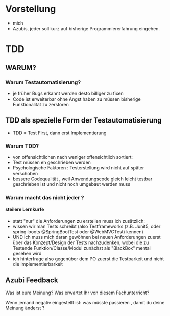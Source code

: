 # Vorstellung

- mich
- Azubis, jeder soll kurz auf bisherige Programmiererfahrung eingehen.

# TDD

## WARUM?

### Warum Testautomatisierung?

- je früher Bugs erkannt werden desto billiger zu fixen
- Code ist erweiterbar ohne Angst haben zu müssen bisherige Funktionalität zu zerstören

## TDD als spezielle Form der Testautomatisierung

- TDD = Test First, dann erst Implementierung

### Warum TDD?

- von offensichtlichen nach weniger offensichtlich sortiert:
- Test müssen eh geschrieben werden
- Psychologische Faktoren : Testerstellung wird nicht auf später verschoben
- bessere Codequalität , weil Anwendungscode gleich leicht testbar geschrieben ist und nicht noch umgebaut werden muss

### Warum macht das nicht jeder ?

#### steilere Lernkurfe

- statt "nur" die Anforderungen zu erstellen muss ich zusätzlich:
- wissen wir man Tests schreibt (also Testframeworks (z.B. Junit5, oder spring-boots @SpringBootTest oder @WebMVCTest) kennen)
- UND ich muss mich daran gewöhnen bei neuen Anforderungen zuerst über das Konzept/Design der Tests nachzudenken, wobei die zu Testende Funktion/Classe/Modul zunächst als "BlackBox" mental gesehen wird
- ich hinterfrage also gegenüber dem PO zuerst die Testbarkeit und nicht die Implementierbarkeit

## Azubi Feedback

Was ist eure Meinung? Was erwartet Ihr von diesem Fachunterricht?

Wenn jemand negativ eingestellt ist: was müsste passieren , damit du deine Meinung änderst ?
